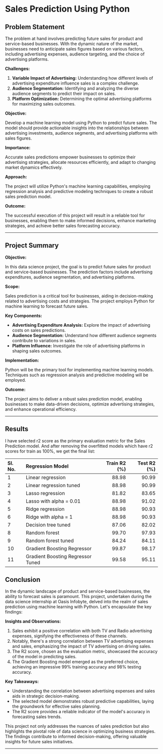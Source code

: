 # Sales Prediction Using Python
## Problem Statement

The problem at hand involves predicting future sales for product and service-based businesses. With the dynamic nature of the market, businesses need to anticipate sales figures based on various factors, including advertising expenses, audience targeting, and the choice of advertising platforms.

**Challenges:**

1. **Variable Impact of Advertising:** Understanding how different levels of advertising expenditure influence sales is a complex challenge.
2. **Audience Segmentation:** Identifying and analyzing the diverse audience segments to predict their impact on sales.
3. **Platform Optimization:** Determining the optimal advertising platforms for maximizing sales outcomes.

**Objective:**

Develop a machine learning model using Python to predict future sales. The model should provide actionable insights into the relationships between advertising investments, audience segments, and advertising platforms with sales figures.

**Importance:**

Accurate sales predictions empower businesses to optimize their advertising strategies, allocate resources efficiently, and adapt to changing market dynamics effectively.

**Approach:**

The project will utilize Python's machine learning capabilities, employing regression analysis and predictive modeling techniques to create a robust sales prediction model.

**Outcome:**

The successful execution of this project will result in a reliable tool for businesses, enabling them to make informed decisions, enhance marketing strategies, and achieve better sales forecasting accuracy.

---

## Project Summary

**Objective:**

In this data science project, the goal is to predict future sales for product and service-based businesses. The prediction factors include advertising expenditures, audience segmentation, and advertising platforms.

**Scope:**

Sales prediction is a critical tool for businesses, aiding in decision-making related to advertising costs and strategies. The project employs Python for machine learning to forecast future sales.

**Key Components:**

- **Advertising Expenditure Analysis:** Explore the impact of advertising costs on sales predictions.
- **Audience Segmentation:** Understand how different audience segments contribute to variations in sales.
- **Platform Influence:** Investigate the role of advertising platforms in shaping sales outcomes.

**Implementation:**

Python will be the primary tool for implementing machine learning models. Techniques such as regression analysis and predictive modeling will be employed.

**Outcome:**

The project aims to deliver a robust sales prediction model, enabling businesses to make data-driven decisions, optimize advertising strategies, and enhance operational efficiency.

---

## Results

I have selected r2 score as the primary evaluation metric for the Sales Prediction model. And after removing the overfitted models which have r2 scores for train as 100%, we get the final list:

| Sl. No. | Regression Model      |   Train R2 (%) |   Test R2 (%) |
|:--------|:--------------------------|---------------:|--------------:|
|    1    | Linear regression       |       88.98  |      90.99 |
|    2    | Linear regression tuned       |       88.98  |      90.99 |
|    3    | Lasso regression               |       81.82 |      83.65 |
|    4    | Lasso with alpha = 0.01         |       88.98 |      91.02 |
|    5    | Ridge regression         |       88.98 |      90.93 |
|    6    | Ridge with alpha = 1         |       88.98 |      90.93 |
|    7    | Decision tree tuned         |       87.06 |      82.02 |
|    8    | Random forest         |       99.70 |      97.93 |
|    9    | Random forest tuned         |       84.24 |      84.11 |
|    10    | Gradient Boosting Regressor         |       99.87 |      98.17 |
|    11    | Gradient Boosting Regressor Tuned         |       99.58 |      95.11 |

## Conclusion

In the dynamic landscape of product and service-based businesses, the ability to forecast sales is paramount. This project, undertaken during the data science internship at Oasis Infobyte, delved into the realm of sales prediction using machine learning with Python. Let's encapsulate the key findings:

**Insights and Observations:**

1. Sales exhibit a positive correlation with both TV and Radio advertising expenses, signifying the effectiveness of these channels.
2. Notably, there's a strong correlation between TV advertising expenses and sales, emphasizing the impact of TV advertising on driving sales.
3. The R2 score, chosen as the evaluation metric, showcased the accuracy of the model in predicting sales.
4. The Gradient Boosting model emerged as the preferred choice, achieving an impressive 99% training accuracy and 98% testing accuracy.

**Key Takeaways:**

- Understanding the correlation between advertising expenses and sales aids in strategic decision-making.
- The selected model demonstrates robust predictive capabilities, laying the groundwork for effective sales planning.
- The R2 score provides a reliable indicator of the model's accuracy in forecasting sales trends.

This project not only addresses the nuances of sales prediction but also highlights the pivotal role of data science in optimizing business strategies. The findings contribute to informed decision-making, offering valuable insights for future sales initiatives.

---
